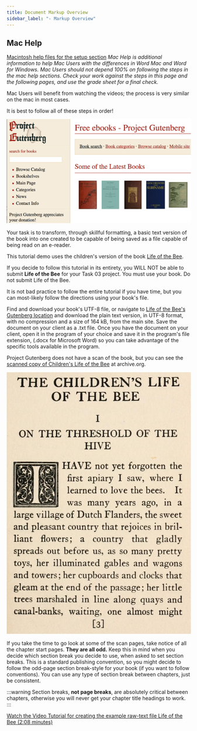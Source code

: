 ```yaml
---
title: Document Markup Overview
sidebar_label: "- Markup Overview"
---
```


## Mac Help

[Macintosh help files for the setup section](https://github.com/lblakej/document-markup-mac-help/blob/master/docs-mac-project-part-1/README.md) *Mac Help is additional information to help Mac Users with the differences in Word Mac and Word for Windows. Mac Users should not depend 100% on following the steps in the mac help sections. Check your work against the steps in this page and the following pages, and use the grade sheet for a final check.*

Mac Users will benefit from watching the videos; the process is very similar on the mac in most cases.

It is best to follow all of these steps in order!

![project gutenberg](/img/project-gutenberg.png)

Your task is to transform, through skillful formatting, a basic text version of the book into one created to be capable of being saved as a file capable of being read on an e-reader.

This tutorial demo uses the children's version of the book [Life of the Bee](http://www.gutenberg.org/ebooks/38516).

If you decide to follow this tutorial in its entirety, you WILL NOT be able to submit **Life of the Bee** for your Task 03 project. You must use your book. Do not submit Life of the Bee.

It is not bad practice to follow the entire tutorial if you have time, but you can most-likely follow the directions using your book's file.

Find and download your book's UTF-8 file, or navigate to [Life of the Bee's Gutenberg location](http://www.gutenberg.org/ebooks/38516) and download the plain text version, in UTF-8 format, with no compression and a size of 164 kB, from the main site. Save the document on your client as a .txt file. Once you have the document on your client, open it in the program of your choice and save it in the program's file extension, (.docx for Microsoft Word) so you can take advantage  of the specific tools available in the program.

Project Gutenberg does not have a scan of the book, but you can see the [scanned copy of Children's Life of the Bee](https://archive.org/stream/childrenslifeofb00maet2#page/n11/mode/2up) at archive.org.

![Life of Bee screenshot](/img/life-of-bee.png)



If you take the time to go look at some of the scan pages, take notice of all the chapter start pages. **They are all odd.** Keep this in mind when you decide which section break you decide to use, when asked to set section breaks. This is a standard publishing convention, so you might decide to follow the odd-page section break-style for your book (if you want to follow conventions). You can use any type of section break between chapters, just be consistent.

:::warning
Section breaks, **not page breaks**, are absolutely critical between chapters, otherwise you will never get your chapter title headings to work.
:::

[Watch the Video Tutorial for creating the example raw-text file Life of the Bee (2:08 minutes)](https://ils.unc.edu/courses/2017_fall/inls161_001/videos/markup/markup-01-gutenberg.mp4)
